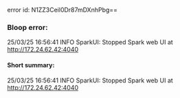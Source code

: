 error id: N1ZZ3Ceil0Dr87mDXnhPbg==
### Bloop error:

25/03/25 16:56:41 INFO SparkUI: Stopped Spark web UI at http://172.24.62.42:4040
#### Short summary: 

25/03/25 16:56:41 INFO SparkUI: Stopped Spark web UI at http://172.24.62.42:4040